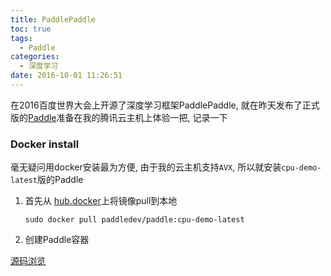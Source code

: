 ```yaml
---
title: PaddlePaddle
toc: true
tags:
  - Paddle
categories:
  - 深度学习
date: 2016-10-01 11:26:51
---
```

在2016百度世界大会上开源了深度学习框架PaddlePaddle, 就在昨天发布了正式版的[Paddle](https://github.com/baidu/Paddle)准备在我的腾讯云主机上体验一把, 记录一下
<!--more-->

### **Docker install**

毫无疑问用docker安装最为方便, 由于我的云主机支持`AVX`, 所以就安装`cpu-demo-latest`版的Paddle

1. 首先从 [hub.docker](https://hub.docker.com/r/paddledev/paddle/)上将镜像pull到本地

   `sudo docker pull paddledev/paddle:cpu-demo-latest`
   
2. 创建Paddle容器

   





[源码浏览](http://162.243.141.242/paddle_html/codebrowser/codebrowser/paddle/)